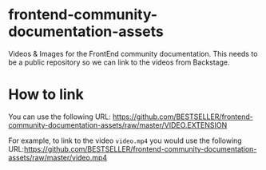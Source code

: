 # frontend-community-documentation-assets

Videos & Images for the FrontEnd community documentation. This needs to be a public repository so we can link to the videos from Backstage.

# How to link

You can use the following URL: https://github.com/BESTSELLER/frontend-community-documentation-assets/raw/master/VIDEO.EXTENSION

For example, to link to the video `video.mp4` you would use the following URL:https://github.com/BESTSELLER/frontend-community-documentation-assets/raw/master/video.mp4
